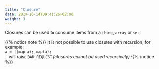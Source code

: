 ```yaml
---
title: "Closure"
date: 2019-10-14T09:41:26+02:00
weight: 3
---
```


Closures can be used to consume items from a `thing`, `array` or `set`.

{{% notice note %}}
It is not possible to use closures with recursion, for example: \
`a = ||map(a); map(a);` \
...will raise `BAD_REQUEST` *(closures cannot be used recursively)*
{{% /notice %}}
